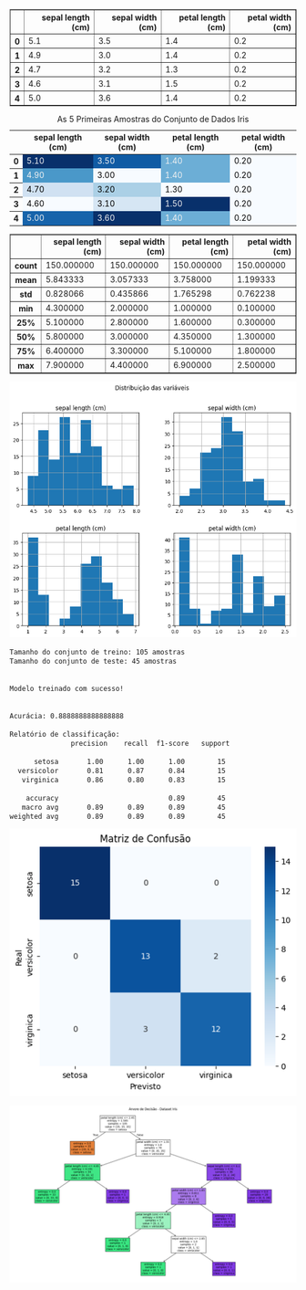 <div>
<style scoped>
    .dataframe tbody tr th:only-of-type {
        vertical-align: middle;
    }

    .dataframe tbody tr th {
        vertical-align: top;
    }

    .dataframe thead th {
        text-align: right;
    }
</style>
<table border="1" class="dataframe">
  <thead>
    <tr style="text-align: right;">
      <th></th>
      <th>sepal length (cm)</th>
      <th>sepal width (cm)</th>
      <th>petal length (cm)</th>
      <th>petal width (cm)</th>
    </tr>
  </thead>
  <tbody>
    <tr>
      <th>0</th>
      <td>5.1</td>
      <td>3.5</td>
      <td>1.4</td>
      <td>0.2</td>
    </tr>
    <tr>
      <th>1</th>
      <td>4.9</td>
      <td>3.0</td>
      <td>1.4</td>
      <td>0.2</td>
    </tr>
    <tr>
      <th>2</th>
      <td>4.7</td>
      <td>3.2</td>
      <td>1.3</td>
      <td>0.2</td>
    </tr>
    <tr>
      <th>3</th>
      <td>4.6</td>
      <td>3.1</td>
      <td>1.5</td>
      <td>0.2</td>
    </tr>
    <tr>
      <th>4</th>
      <td>5.0</td>
      <td>3.6</td>
      <td>1.4</td>
      <td>0.2</td>
    </tr>
  </tbody>
</table>
</div>






<style type="text/css">
#T_5f575_row0_col0, #T_5f575_row3_col2, #T_5f575_row4_col1 {
  background-color: #08306b;
  color: #f1f1f1;
}
#T_5f575_row0_col1 {
  background-color: #105ba4;
  color: #f1f1f1;
}
#T_5f575_row0_col2, #T_5f575_row1_col2, #T_5f575_row4_col2 {
  background-color: #6caed6;
  color: #f1f1f1;
}
#T_5f575_row0_col3, #T_5f575_row1_col1, #T_5f575_row1_col3, #T_5f575_row2_col2, #T_5f575_row2_col3, #T_5f575_row3_col0, #T_5f575_row3_col3, #T_5f575_row4_col3 {
  background-color: #f7fbff;
  color: #000000;
}
#T_5f575_row1_col0 {
  background-color: #4a98c9;
  color: #f1f1f1;
}
#T_5f575_row2_col0 {
  background-color: #d0e1f2;
  color: #000000;
}
#T_5f575_row2_col1 {
  background-color: #abd0e6;
  color: #000000;
}
#T_5f575_row3_col1 {
  background-color: #d6e6f4;
  color: #000000;
}
#T_5f575_row4_col0 {
  background-color: #1764ab;
  color: #f1f1f1;
}
</style>
<table id="T_5f575">
  <caption>As 5 Primeiras Amostras do Conjunto de Dados Iris</caption>
  <thead>
    <tr>
      <th class="blank level0" >&nbsp;</th>
      <th id="T_5f575_level0_col0" class="col_heading level0 col0" >sepal length (cm)</th>
      <th id="T_5f575_level0_col1" class="col_heading level0 col1" >sepal width (cm)</th>
      <th id="T_5f575_level0_col2" class="col_heading level0 col2" >petal length (cm)</th>
      <th id="T_5f575_level0_col3" class="col_heading level0 col3" >petal width (cm)</th>
    </tr>
  </thead>
  <tbody>
    <tr>
      <th id="T_5f575_level0_row0" class="row_heading level0 row0" >0</th>
      <td id="T_5f575_row0_col0" class="data row0 col0" >5.10</td>
      <td id="T_5f575_row0_col1" class="data row0 col1" >3.50</td>
      <td id="T_5f575_row0_col2" class="data row0 col2" >1.40</td>
      <td id="T_5f575_row0_col3" class="data row0 col3" >0.20</td>
    </tr>
    <tr>
      <th id="T_5f575_level0_row1" class="row_heading level0 row1" >1</th>
      <td id="T_5f575_row1_col0" class="data row1 col0" >4.90</td>
      <td id="T_5f575_row1_col1" class="data row1 col1" >3.00</td>
      <td id="T_5f575_row1_col2" class="data row1 col2" >1.40</td>
      <td id="T_5f575_row1_col3" class="data row1 col3" >0.20</td>
    </tr>
    <tr>
      <th id="T_5f575_level0_row2" class="row_heading level0 row2" >2</th>
      <td id="T_5f575_row2_col0" class="data row2 col0" >4.70</td>
      <td id="T_5f575_row2_col1" class="data row2 col1" >3.20</td>
      <td id="T_5f575_row2_col2" class="data row2 col2" >1.30</td>
      <td id="T_5f575_row2_col3" class="data row2 col3" >0.20</td>
    </tr>
    <tr>
      <th id="T_5f575_level0_row3" class="row_heading level0 row3" >3</th>
      <td id="T_5f575_row3_col0" class="data row3 col0" >4.60</td>
      <td id="T_5f575_row3_col1" class="data row3 col1" >3.10</td>
      <td id="T_5f575_row3_col2" class="data row3 col2" >1.50</td>
      <td id="T_5f575_row3_col3" class="data row3 col3" >0.20</td>
    </tr>
    <tr>
      <th id="T_5f575_level0_row4" class="row_heading level0 row4" >4</th>
      <td id="T_5f575_row4_col0" class="data row4 col0" >5.00</td>
      <td id="T_5f575_row4_col1" class="data row4 col1" >3.60</td>
      <td id="T_5f575_row4_col2" class="data row4 col2" >1.40</td>
      <td id="T_5f575_row4_col3" class="data row4 col3" >0.20</td>
    </tr>
  </tbody>
</table>







<div>
<style scoped>
    .dataframe tbody tr th:only-of-type {
        vertical-align: middle;
    }

    .dataframe tbody tr th {
        vertical-align: top;
    }

    .dataframe thead th {
        text-align: right;
    }
</style>
<table border="1" class="dataframe">
  <thead>
    <tr style="text-align: right;">
      <th></th>
      <th>sepal length (cm)</th>
      <th>sepal width (cm)</th>
      <th>petal length (cm)</th>
      <th>petal width (cm)</th>
    </tr>
  </thead>
  <tbody>
    <tr>
      <th>count</th>
      <td>150.000000</td>
      <td>150.000000</td>
      <td>150.000000</td>
      <td>150.000000</td>
    </tr>
    <tr>
      <th>mean</th>
      <td>5.843333</td>
      <td>3.057333</td>
      <td>3.758000</td>
      <td>1.199333</td>
    </tr>
    <tr>
      <th>std</th>
      <td>0.828066</td>
      <td>0.435866</td>
      <td>1.765298</td>
      <td>0.762238</td>
    </tr>
    <tr>
      <th>min</th>
      <td>4.300000</td>
      <td>2.000000</td>
      <td>1.000000</td>
      <td>0.100000</td>
    </tr>
    <tr>
      <th>25%</th>
      <td>5.100000</td>
      <td>2.800000</td>
      <td>1.600000</td>
      <td>0.300000</td>
    </tr>
    <tr>
      <th>50%</th>
      <td>5.800000</td>
      <td>3.000000</td>
      <td>4.350000</td>
      <td>1.300000</td>
    </tr>
    <tr>
      <th>75%</th>
      <td>6.400000</td>
      <td>3.300000</td>
      <td>5.100000</td>
      <td>1.800000</td>
    </tr>
    <tr>
      <th>max</th>
      <td>7.900000</td>
      <td>4.400000</td>
      <td>6.900000</td>
      <td>2.500000</td>
    </tr>
  </tbody>
</table>
</div>




    
![png](main_files/histograma.png)
    


    Tamanho do conjunto de treino: 105 amostras
    Tamanho do conjunto de teste: 45 amostras
    

    Modelo treinado com sucesso!
    

    Acurácia: 0.8888888888888888
    
    Relatório de classificação:
                   precision    recall  f1-score   support
    
          setosa       1.00      1.00      1.00        15
      versicolor       0.81      0.87      0.84        15
       virginica       0.86      0.80      0.83        15
    
        accuracy                           0.89        45
       macro avg       0.89      0.89      0.89        45
    weighted avg       0.89      0.89      0.89        45
    
    


    
![png](main_files/matriz.png)
    



    
![png](main_files/arvore.png)
    

